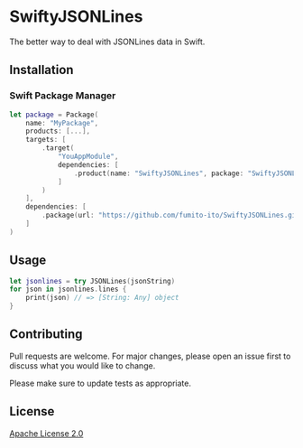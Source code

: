 # SwiftyJSONLines

The better way to deal with JSONLines data in Swift.

## Installation

### Swift Package Manager

```swift
let package = Package(
    name: "MyPackage",
    products: [...],
    targets: [
        .target(
            "YouAppModule",
            dependencies: [
                .product(name: "SwiftyJSONLines", package: "SwiftyJSONLines")
            ]
        )
    ],
    dependencies: [
        .package(url: "https://github.com/fumito-ito/SwiftyJSONLines.git", .upToNextMajor(from: "0.0.1"))
    ]
)
```

## Usage

```swift
let jsonlines = try JSONLines(jsonString)
for json in jsonlines.lines {
    print(json) // => [String: Any] object
}
```

## Contributing

Pull requests are welcome. For major changes, please open an issue first to discuss what you would like to change.

Please make sure to update tests as appropriate.

## License

[Apache License 2.0](https://choosealicense.com/licenses/apache-2.0/)

